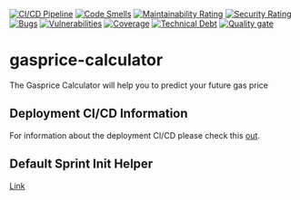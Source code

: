 [![CI/CD Pipeline](https://github.com/JanoschA/gasprice-calculator/actions/workflows/pipeline.yml/badge.svg?branch=master)](https://github.com/JanoschA/gasprice-calculator/actions/workflows/pipeline.yml)
[![Code Smells](https://sonarcloud.io/api/project_badges/measure?project=JanoschA_gasprice-calculator&metric=code_smells)](https://sonarcloud.io/summary/new_code?id=JanoschA_gasprice-calculator)
[![Maintainability Rating](https://sonarcloud.io/api/project_badges/measure?project=JanoschA_gasprice-calculator&metric=sqale_rating)](https://sonarcloud.io/summary/new_code?id=JanoschA_gasprice-calculator)
[![Security Rating](https://sonarcloud.io/api/project_badges/measure?project=JanoschA_gasprice-calculator&metric=security_rating)](https://sonarcloud.io/summary/new_code?id=JanoschA_gasprice-calculator)
[![Bugs](https://sonarcloud.io/api/project_badges/measure?project=JanoschA_gasprice-calculator&metric=bugs)](https://sonarcloud.io/summary/new_code?id=JanoschA_gasprice-calculator)
[![Vulnerabilities](https://sonarcloud.io/api/project_badges/measure?project=JanoschA_gasprice-calculator&metric=vulnerabilities)](https://sonarcloud.io/summary/new_code?id=JanoschA_gasprice-calculator)
[![Coverage](https://sonarcloud.io/api/project_badges/measure?project=JanoschA_gasprice-calculator&metric=coverage)](https://sonarcloud.io/summary/new_code?id=JanoschA_gasprice-calculator)
[![Technical Debt](https://sonarcloud.io/api/project_badges/measure?project=JanoschA_gasprice-calculator&metric=sqale_index)](https://sonarcloud.io/summary/new_code?id=JanoschA_gasprice-calculator)
[![Quality gate](https://sonarcloud.io/api/project_badges/quality_gate?project=JanoschA_gasprice-calculator)](https://sonarcloud.io/summary/new_code?id=JanoschA_gasprice-calculator)

# gasprice-calculator
The Gasprice Calculator will help you to predict your future gas price

## Deployment CI/CD Information
For information about the deployment CI/CD please check this [out](DEPLOYMENT_README.md).

## Default Sprint Init Helper
[Link](HELP.md)